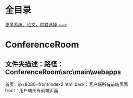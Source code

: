 # 全目录

[更多系统、论文，供君选择 ~~>](https://www.yuque.com/wisebit/blog)
# ConferenceRoom

## 文件夹描述：路径：ConferenceRoom\src\main\webapps
首页：ip+8080+front/index2.html
back：客户端所有前端页面  
front：用户端所有前端页面


####


